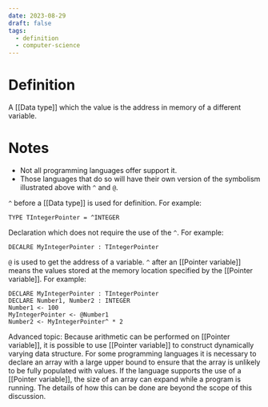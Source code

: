 ```yaml
---
date: 2023-08-29
draft: false
tags:
  - definition
  - computer-science 
---
```

# Definition

A [[Data type]] which the value is the address in memory of a different variable.

# Notes

- Not all programming languages offer support it.
- Those languages that do so will have their own version of the symbolism illustrated above with `^` and `@`.

`^` before a [[Data type]] is used for definition.
For example:
```
TYPE TIntegerPointer = ^INTEGER
```

Declaration which does not require the use of the `^`.
For example:
```
DECALRE MyIntegerPointer : TIntegerPointer
```

`@` is used to get the address of a variable.
`^` after an [[Pointer variable]] means the values stored at the memory location specified by the [[Pointer variable]].
For example:
```
DECLARE MyIntegerPointer : TIntegerPointer
DECLARE Number1, Number2 : INTEGER
Number1 <- 100
MyIntegerPointer <- @Number1
Number2 <- MyIntegerPointer^ * 2
```

Advanced topic:
Because arithmetic can be performed on [[Pointer variable]], it is possible to use [[Pointer variable]] to construct dynamically varying data structure.
For some programming languages it is necessary to declare an array with a large upper bound to ensure that the array is unlikely to be fully populated with values.
If the language supports the use of a [[Pointer variable]], the size of an array can expand while a program is running.
The details of how this can be done are beyond the scope of this discussion.